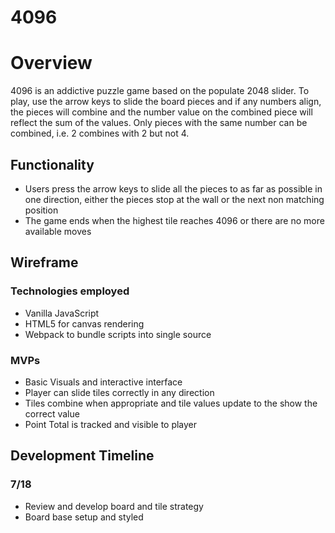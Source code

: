 # 4096
# Overview

4096 is an addictive puzzle game based on the populate 2048 slider. To play, use the arrow keys to slide the board pieces and if any numbers align, the pieces will combine and the number value on the combined piece will reflect the sum of the values.  Only pieces with the same number can be combined, i.e. 2 combines with 2 but not 4.

## Functionality
* Users press the arrow keys to slide all the pieces to as far as possible in one direction, either the pieces stop at the wall or the next non matching position
* The game ends when the highest tile reaches 4096 or there are no more available moves


## Wireframe

### Technologies employed
* Vanilla JavaScript
* HTML5 for canvas rendering
* Webpack to bundle scripts into single source

### MVPs
* Basic Visuals and interactive interface
* Player can slide tiles correctly in any direction
* Tiles combine when appropriate and tile values update to the show the correct value
* Point Total is tracked and visible to player

## Development Timeline
### 7/18
* Review and develop board and tile strategy
* Board base setup and styled
